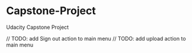 # Capstone-Project
Udacity Capstone Project

// TODO: add Sign out action to main menu
// TODO: add upload action to main menu
